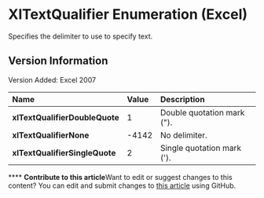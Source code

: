 
# XlTextQualifier Enumeration (Excel)

Specifies the delimiter to use to specify text.


## Version Information

Version Added: Excel 2007 



|**Name**|**Value**|**Description**|
|:-----|:-----|:-----|
| **xlTextQualifierDoubleQuote**|1|Double quotation mark (").|
| **xlTextQualifierNone**|-4142|No delimiter.|
| **xlTextQualifierSingleQuote**|2|Single quotation mark (').|

****   **Contribute to this article**Want to edit or suggest changes to this content? You can edit and submit changes to  [this article](https://github.com/jhershey00/VBA_Excel_Test/OpenXMLCon/articles/ba209892-9dea-84db-eafd-629c7ab0b20f.md) using GitHub.

